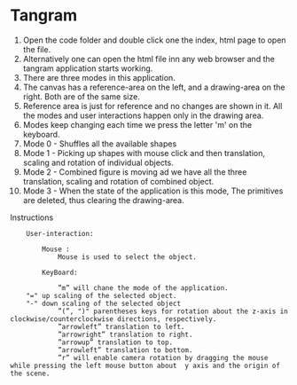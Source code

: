 # Tangram

1. Open the code folder and double click one the index, html page to open the file.
2. Alternatively one can open the html file inn any web browser and the tangram application starts working.
3. There are three modes in this application.
4. The canvas has a reference-area on the left, and a drawing-area on the right. Both are of the same size. 
5. Reference area is just for reference and no changes are shown in it. All the modes and user interactions happen only in the drawing area.
6. Modes keep changing each time we press the letter 'm' on the keyboard.
7. Mode 0 - Shuffles all the available shapes
8. Mode 1 - Picking up shapes with mouse click and then translation, scaling and rotation of individual objects.
9. Mode 2 - Combined figure is moving ad we have all the three translation, scaling and rotation of combined object.
10. Mode 3 - When the state of the application is this mode, The primitives are deleted, thus clearing the drawing-area.

Instructions

		User-interaction:

			Mouse : 
				Mouse is used to select the object.

			KeyBoard:
				
				”m” will chane the mode of the application.
        "=" up scaling of the selected object.
        "-" down scaling of the selected object
				”(”, ")" parentheses keys for rotation about the z-axis in clockwise/counterclockwise directions, respectively. 
				”arrowleft” translation to left.
				”arrowright” translation to right.
				”arrowup” translation to top.
				”arrowleft” translation to bottom.
				”r” will enable camera rotation by dragging the mouse while pressing the left mouse button about  y axis and the origin of the scene.
